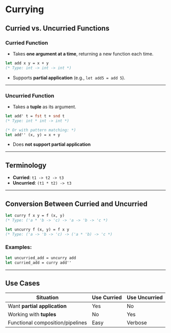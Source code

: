 # Currying
## **Curried vs. Uncurried Functions**

### **Curried Function**

* Takes **one argument at a time**, returning a new function each time.

```ocaml
let add x y = x + y
(* Type: int -> int -> int *)
```

* Supports **partial application** (e.g., `let add5 = add 5`).

---

### **Uncurried Function**

* Takes a **tuple** as its argument.

```ocaml
let add' t = fst t + snd t
(* Type: int * int -> int *)

(* Or with pattern matching: *)
let add'' (x, y) = x + y
```

* Does **not support partial application**

---

## **Terminology**

* **Curried**: `t1 -> t2 -> t3`
* **Uncurried**: `(t1 * t2) -> t3`

---

## **Conversion Between Curried and Uncurried**

```ocaml
let curry f x y = f (x, y)
(* Type: ('a * 'b -> 'c) -> 'a -> 'b -> 'c *)

let uncurry f (x, y) = f x y
(* Type: ('a -> 'b -> 'c) -> ('a * 'b) -> 'c *)
```

### Examples:

```ocaml
let uncurried_add = uncurry add
let curried_add = curry add''
```

---

## **Use Cases**

| Situation                        | Use Curried | Use Uncurried |
| -------------------------------- | ----------- | ------------- |
| Want **partial application**     |  Yes       |  No          |
| Working with **tuples**          |  No        |  Yes         |
| Functional composition/pipelines |  Easy      |  Verbose     |

